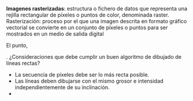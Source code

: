 **Imagenes rasterizadas**: estructura o fichero de datos que representa una rejilla rectangular de píxeles o puntos de color, denominada raster.
Rasterización: proceso por el que una imagen descrita en formato gráfico vectorial se convierte en un conjunto de píxeles o puntos para ser mostrados en un medio de salida digital

El punto, 

.
¿Consideraciones que debe cumplir un buen algoritmo de dibujado de líneas rectas?
- La secuencia de píxeles debe ser lo más recta posible.
- Las líneas deben dibujarse con el mismo grosor e intensidad independientemente de su inclinación.
- 